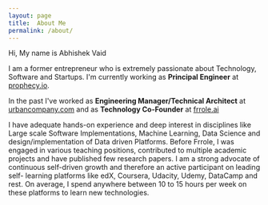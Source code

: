```yaml
---
layout: page
title:  About Me 
permalink: /about/
---
```

Hi, My name is Abhishek Vaid 

I am a former entrepreneur who is extremely passionate about Technology, Software and Startups. I'm currently working as **Principal Engineer** at [prophecy.io](http://prophecy.io). 

In the past I've worked as **Engineering Manager/Technical Architect** at [urbancompany.com](http://urbancompany.com) and as **Technology Co-Founder** at [frrole.ai](http://frrole.ai)

I have adequate hands-on experience and
deep interest in disciplines like Large scale Software Implementations, Machine Learning, Data
Science and design/implementation of Data driven Platforms. Before Frrole, I was engaged in
various teaching positions, contributed to multiple academic projects and have published few research papers. I am a strong advocate of continuous self-driven growth and therefore an active participant on leading self- learning platforms like edX, Coursera, Udacity, Udemy, DataCamp and rest. On average, I spend anywhere between 10 to 15 hours per week on these platforms to learn new technologies. 



<!-- [jekyll-organization]: https://github.com/jekyll -->

